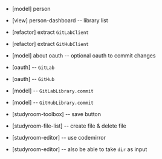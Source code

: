 - [model] person
- [view] person-dashboard -- library list

- [refactor] extract `GitLabClient`
- [refactor] extract `GitHubClient`

- [model] about oauth -- optional oauth to commit changes

- [oauth] -- `GitLab`
- [oauth] -- `GitHub`

- [model] -- `GitLabLibrary.commit`
- [model] -- `GitHubLibrary.commit`

- [studyroom-toolbox] -- save button
- [studyroom-file-list] -- create file & delete file

- [studyroom-editor] -- use codemirror
- [studyroom-editor] -- also be able to take `dir` as input
